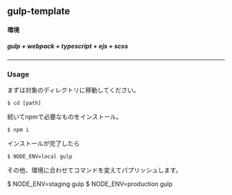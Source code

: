 ## gulp-template


#### 環境

##### gulp + webpack + typescript + ejs + scss


---

### Usage

まずは対象のディレクトリに移動してください。

	$ cd [path]

続いてnpmで必要なものをインストール。

	$ npm i

インストールが完了したら

	$ NODE_ENV=local gulp

その他、環境に合わせてコマンドを変えてパプリッシュします。


  $ NODE_ENV=staging gulp
  $ NODE_ENV=production gulp
